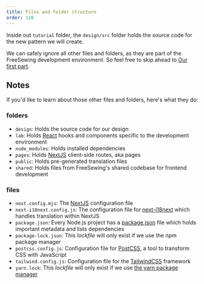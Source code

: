 ```yaml
---
title: Files and folder structure
order: 110
---
```


Inside out `tutorial` folder, the `design/src` folder holds the source code for
the new pattern we will create.

We can safely ignore all other files and folders, as they are part of the
FreeSewing development environment.
So feel free to skip ahead to [Our first part](/tutorials/pattern-design/our-first-part).

## Notes

If you'd like to learn about those other files and folders, here's what they do:

### folders

- `design`: Holds the source code for our design
- `lab`: Holds [React][react] hooks and components specific to the development environment
- `node_modules`: Holds installed dependencies
- `pages`: Holds [NextJS][next] client-side routes, aka pages
- `public`: Holds pre-generated translation files
- `shared`: Holds files from FreeSewing's shared codebase for frontend development

### files

- `next.config.mjs`: The [NextJS][next] configuration file
- `next-i18next.config.js`: The configuration file for [next-i18next][i18n] which handles translation within NextJS
- `package.json`: Every Node.js project has a [package.json][pkg] file which holds important metadata and lists dependencies
- `package-lock.json`: This *lockfile* will only exist if we use the npm package manager
- `postcss.config.js`: Configuration file for [PostCSS][postcss], a tool to transform CSS with JavaScript
- `tailwind.config.js`: Configuration file for the [TailwindCSS][tailwind] framework
- `yarn.lock`: This *lockfile* will only exist if we use [the yarn package manager][yarn]

[next]: https://nextjs.org/
[tailwind]: https://tailwindcss.com/
[postcss]: https://postcss.org/
[yarn]: https://yarnpkg.com/
[pkg]: https://docs.npmjs.com/cli/v8/configuring-npm/package-json
[react]: https://reactjs.org/
[i18n]: https://next.i18next.com
